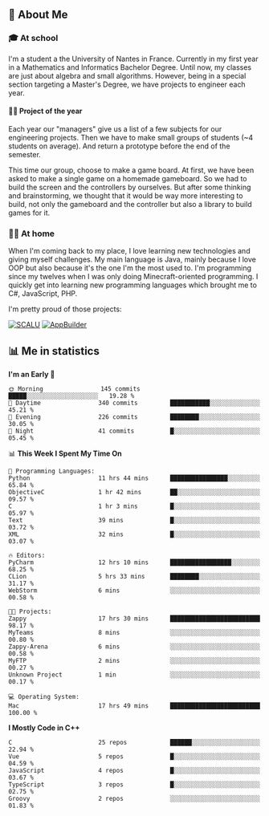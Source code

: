 ## 👀 About Me

### 🎓 At school

I'm a student a the University of Nantes in France. Currently in my first year in a Mathematics and Informatics Bachelor Degree. Until now, my classes are just about algebra and small algorithms. However, being in a special section targeting a Master's Degree, we have projects to engineer each year. 

#### 🔧🔬 Project of the year

Each year our "managers" give us a list of a few subjects for our engineering projects. Then we have to make small groups of students (~4 students on average). And return a prototype before the end of the semester.

This time our group, choose to make a game board. At first, we have been asked to make a single game on a homemade gameboard. So we had to build the screen and the controllers by ourselves. 
But after some thinking and brainstorming, we thought that it would be way more interesting to build, not only the gameboard and the controller but also a library to build games for it.

### 👨‍💻 At home

When I'm coming back to my place, I love learning new technologies and giving myself challenges. My main language is Java, mainly because I love OOP but also because it's the one I'm the most used to. I'm programming since my twelves when I was only doing Minecraft-oriented programming.  I quickly get into learning new programming languages which brought me to C#, JavaScript, PHP. 

I'm pretty proud of those projects:

[![SCALU](https://github-readme-stats.vercel.app/api/pin?username=renardfute&repo=SCALU)](https://github.com/renardfute/scalu)
[![AppBuilder](https://github-readme-stats.vercel.app/api/pin?username=pulsedev2&repo=AppBuilder)](https://github.com/pulsedev2/AppBuilder)

## 📊 Me in statistics
<!--START_SECTION:waka-->
**I'm an Early 🐤** 

```text
🌞 Morning                145 commits         █████░░░░░░░░░░░░░░░░░░░░   19.28 % 
🌆 Daytime                340 commits         ███████████░░░░░░░░░░░░░░   45.21 % 
🌃 Evening                226 commits         ████████░░░░░░░░░░░░░░░░░   30.05 % 
🌙 Night                  41 commits          █░░░░░░░░░░░░░░░░░░░░░░░░   05.45 % 
```


📊 **This Week I Spent My Time On** 

```text
💬 Programming Languages: 
Python                   11 hrs 44 mins      ████████████████░░░░░░░░░   65.84 % 
ObjectiveC               1 hr 42 mins        ██░░░░░░░░░░░░░░░░░░░░░░░   09.57 % 
C                        1 hr 3 mins         █░░░░░░░░░░░░░░░░░░░░░░░░   05.97 % 
Text                     39 mins             █░░░░░░░░░░░░░░░░░░░░░░░░   03.72 % 
XML                      32 mins             █░░░░░░░░░░░░░░░░░░░░░░░░   03.07 % 

🔥 Editors: 
PyCharm                  12 hrs 10 mins      █████████████████░░░░░░░░   68.25 % 
CLion                    5 hrs 33 mins       ████████░░░░░░░░░░░░░░░░░   31.17 % 
WebStorm                 6 mins              ░░░░░░░░░░░░░░░░░░░░░░░░░   00.58 % 

🐱‍💻 Projects: 
Zappy                    17 hrs 30 mins      █████████████████████████   98.17 % 
MyTeams                  8 mins              ░░░░░░░░░░░░░░░░░░░░░░░░░   00.80 % 
Zappy-Arena              6 mins              ░░░░░░░░░░░░░░░░░░░░░░░░░   00.58 % 
MyFTP                    2 mins              ░░░░░░░░░░░░░░░░░░░░░░░░░   00.27 % 
Unknown Project          1 min               ░░░░░░░░░░░░░░░░░░░░░░░░░   00.17 % 

💻 Operating System: 
Mac                      17 hrs 49 mins      █████████████████████████   100.00 % 
```

**I Mostly Code in C++** 

```text
C                        25 repos            ██████░░░░░░░░░░░░░░░░░░░   22.94 % 
Vue                      5 repos             █░░░░░░░░░░░░░░░░░░░░░░░░   04.59 % 
JavaScript               4 repos             █░░░░░░░░░░░░░░░░░░░░░░░░   03.67 % 
TypeScript               3 repos             █░░░░░░░░░░░░░░░░░░░░░░░░   02.75 % 
Groovy                   2 repos             ░░░░░░░░░░░░░░░░░░░░░░░░░   01.83 % 
```




<!--END_SECTION:waka-->
